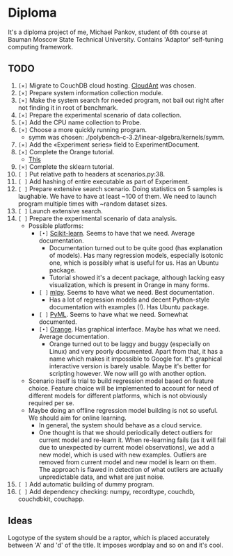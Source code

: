 # Diploma #

It's a diploma project of me, Michael Pankov, student of 6th course at Bauman Moscow State Technical University.
Contains 'Adaptor' self-tuning computing framework.

## TODO ##

1. `[×]` Migrate to CouchDB cloud hosting. [CloudAnt](https://cloudant.com/) was chosen.
1. `[×]` Prepare system information collection module.
1. `[×]` Make the system search for needed program, not bail out right after not finding it in root of benchmark.
1. `[×]` Prepare the experimental scenario of data collection.
1. `[×]` Add the CPU name collection to Probe.
1. `[×]` Choose a more quickly running program.
	* symm was chosen: ./polybench-c-3.2/linear-algebra/kernels/symm.
1. `[×]` Add the «Experiment series» field to ExperimentDocument.
1. `[×]` Complete the Orange tutorial.
	* [This](http://wiki.sdakak.com/ml:getting-started-with-orange)
1. `[×]` Complete the sklearn tutorial.
1. `[ ]` Put relative path to headers at scenarios.py:38.
1. `[ ]` Add hashing of entire executable as part of Experiment.
1. `[ ]` Prepare extensive search scenario. Doing statistics on 5 samples is laughable. We have to have at least ~100 of them. We need to launch program multiple times with ~random dataset sizes.
1. `[ ]` Launch extensive search.
1. `[ ]` Prepare the experimental scenario of data analysis.
	* Possible platforms:
		* `[•]` [Scikit-learn](http://scikit-learn.org/stable/#). Seems to have that we need. Average documentation.
			* Documentation turned out to be quite good (has explanation of models). Has many regression models, especially isotonic one, which is possibly what is useful for us. Has an Ubuntu package.
			* Tutorial showed it's a decent package, although lacking easy visualization, which is present in Orange in many forms.
		* `[ ]` [mlpy](http://mlpy.sourceforge.net/). Seems to have what we need. Best documentation.
			* Has a lot of regression models and decent Python-style documentation with examples (!). Has Ubuntu package.
		* `[ ]` [PyML](http://pyml.sourceforge.net/). Seems to have what we need. Somewhat documented.
		* `[•]` [Orange](http://orange.biolab.si/). Has graphical interface. Maybe has what we need. Average documentation.
			* Orange turned out to be laggy and buggy (especially on Linux) and very poorly documented. Apart from that, it has a name which makes it impossible to Google for. It's graphical interactive version is barely usable. Maybe it's better for scripting however. We now will go with another option.
	* Scenario itself is trial to build regression model based on feature choice. Feature choice will be implemented to account for need of different models for different platforms, which is not obviously required per se.
	* Maybe doing an offline regression model building is not so useful. We should aim for online learning.
		* In general, the system should behave as a cloud service.
		* One thought is that we should periodically detect outliers for current model and re-learn it. When re-learning fails (as it will fail due to unexpected by current model observations), we add a new model, which is used with new examples. Outliers are removed from current model and new model is learn on them. The approach is flawed in detection of what outliers are actually unpredictable data, and what are just noise.
1. `[ ]` Add automatic building of dummy program.
1. `[ ]` Add dependency checking: numpy, recordtype, couchdb, couchdbkit, couchapp.

## Ideas ##

Logotype of the system should be a raptor, which is placed accurately between 'A' and 'd' of the title. It imposes wordplay and so on and it's cool.